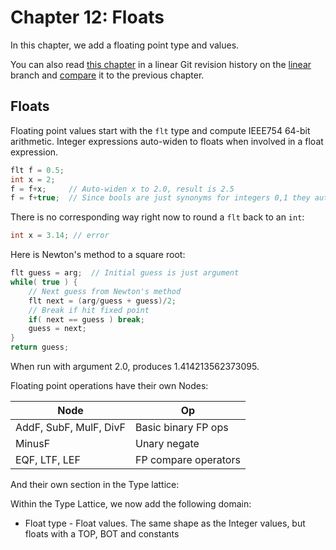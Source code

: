 # Chapter 12: Floats

In this chapter, we add a floating point type and values.

You can also read [this chapter](https://github.com/SeaOfNodes/Simple/tree/linear-chapter12) in a linear Git revision history on the [linear](https://github.com/SeaOfNodes/Simple/tree/linear) branch and [compare](https://github.com/SeaOfNodes/Simple/compare/linear-chapter11...linear-chapter12) it to the previous chapter.

## Floats

Floating point values start with the `flt` type and compute IEEE754 64-bit arithmetic.
Integer expressions auto-widen to floats when involved in a float expression.

```java
flt f = 0.5;
int x = 2;
f = f+x;     // Auto-widen x to 2.0, result is 2.5
f = f+true;  // Since bools are just synonyms for integers 0,1 they auto-widen also
```

There is no corresponding way right now to round a `flt` back to an `int`:
```java
int x = 3.14; // error
```

Here is Newton's method to a square root:
```java
flt guess = arg;  // Initial guess is just argument
while( true ) {
    // Next guess from Newton's method
    flt next = (arg/guess + guess)/2;
    // Break if hit fixed point
    if( next == guess ) break;
    guess = next;
}
return guess;
```
When run with argument 2.0, produces 1.414213562373095.

Floating point operations have their own Nodes:

| Node                   | Op                   |
|------------------------|----------------------|
| AddF, SubF, MulF, DivF | Basic binary FP ops  |
| MinusF                 | Unary negate         |
| EQF, LTF, LEF          | FP compare operators |

And their own section in the Type lattice:

Within the Type Lattice, we now add the following domain:

* Float type - Float values.  The same shape as the Integer values, but floats
  with a TOP, BOT and constants


